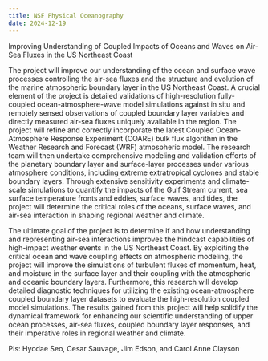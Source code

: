 ```yaml
---
title: NSF Physical Oceanography
date: 2024-12-19
---
```


Improving Understanding of Coupled Impacts of Oceans and Waves on Air-Sea Fluxes in the US Northeast Coast
<!--more-->

The project will improve our understanding of the ocean and surface wave processes controlling the air-sea fluxes and the structure and evolution of the marine atmospheric boundary layer in the US Northeast Coast. A crucial element of the project is detailed validations of high-resolution fully-coupled ocean-atmosphere-wave model simulations against in situ and remotely sensed observations of coupled boundary layer variables and directly measured air-sea fluxes uniquely available in the region. The project will refine and correctly incorporate the latest Coupled Ocean-Atmosphere Response Experiment (COARE) bulk flux algorithm in the Weather Research and Forecast (WRF) atmospheric model. The research team will then undertake comprehensive modeling and validation efforts of the planetary boundary layer and surface-layer processes under various atmosphere conditions, including extreme extratropical cyclones and stable boundary layers. Through extensive sensitivity experiments and climate-scale simulations to quantify the impacts of the Gulf Stream current, sea surface temperature fronts and eddies, surface waves, and tides, the project will determine the critical roles of the oceans, surface waves, and air-sea interaction in shaping regional weather and climate.

The ultimate goal of the project is to determine if and how understanding and representing air-sea interactions improves the hindcast capabilities of high-impact weather events in the US Northeast Coast. By exploiting the critical ocean and wave coupling effects on atmospheric modeling, the project will improve the simulations of turbulent fluxes of momentum, heat, and moisture in the surface layer and their coupling with the atmospheric and oceanic boundary layers. Furthermore, this research will develop detailed diagnostic techniques for utilizing the existing ocean-atmosphere coupled boundary layer datasets to evaluate the high-resolution coupled model simulations. The results gained from this project will help solidify the dynamical framework for enhancing our scientific understanding of upper ocean processes, air-sea fluxes, coupled boundary layer responses, and their imperative roles in regional weather and climate.

PIs: Hyodae Seo, Cesar Sauvage, Jim Edson, and Carol Anne Clayson

